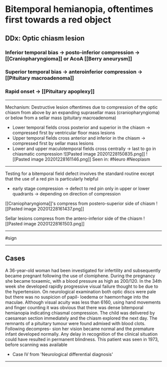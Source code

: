 # Bitemporal hemianopia, oftentimes first towards a red object
## DDx: Optic chiasm lesion
### Inferior temporal bias -> posto-inferior compression -> [[Craniopharyngioma]] or AcoA [[Berry aneurysm]]
### Superior temporal bias -> anteroinferior compression -> [[Pituitary macroadenoma]]
### Rapid onset -> [[Pituitary apoplexy]]

---
Mechanism: Destructive lesion oftentimes due to compression of the optic chiasm from above by an expanding suprasellar mass (craniopharyngioma) or below from a sellar mass (pituitary macroadenoma)
- Lower temporal fields cross posterior and superior  in the chiasm -> compressed first by ventricular floor mass lesions
- Upper temporal fields cross anterior and inferior in the chiasm -> compressed first by sellar mass lesions
- Lower and upper maculotemporal fields cross centrally -> last to go in chiasmatic compression
	![[Pasted image 20201228150835.png]]
	![[Pasted image 20201228161146.png]]
Seen in: #Neuro #Neoplasm 

---
 Testing for a bitemporal field defect involves the standard routine except that the use of a red pin is particularly helpful
 - early stage compression -> defect to red pin only in upper or lower quadrants -> depending on direction of compression

[[Craniopharyngioma]]'s compress from postero-superior side of chiasm 
		![[Pasted image 20201228161437.png]]

Sellar lesions compress from the antero-inferior side of the chiasm
		![[Pasted image 20201228161503.png]]

---
#sign 

---
## Cases
A 36-year-old woman had been investigated for infertility and subsequently became pregnant following the use of clomiphene. During the pregnancy she became toxaemic, with a blood pressure as high as 200/120. In the 34th week she developed rapidly progressive visual failure thought to be due to the hypertension. On neurological examination both optic discs were pale but there was no suspicion of papil- loedema or haemorrhage into the maculae. Although visual acuity was less than 6160, using hand movements and finger counting it was obvious that there was dense bitemporal hemianopia indicating chiasmaI compression. The child was delivered by caesarean section immediately and the chiasm explored the next day. The remnants of a pituitary tumour were found admixed with blood clots. Following decompres- sion her vision became normal and the premature infant developed normally. Any delay in recognition of the clinical situation could have resulted in permanent blindness. This patient was seen in 1973, before scanning was available
- Case IV from 'Neurological differential diagnosis'
---